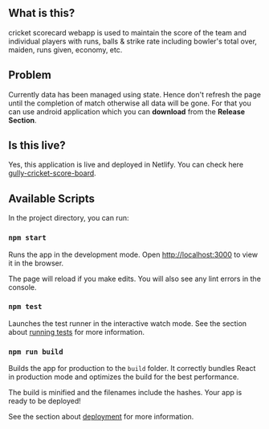 ## What is this?

cricket scorecard webapp is used to maintain the score of the team and individual players with runs, balls & strike rate including bowler's total over, maiden, runs given, economy, etc.

## Problem

Currently data has been managed using state. Hence don't refresh the page until the completion of match otherwise all data will be gone. For that you can use android application which you can **download** from the **Release Section**.

## Is this live?

Yes, this application is live and deployed in Netlify. You can check here [gully-cricket-score-board](https://gully-cricket.netlify.app/).

## Available Scripts

In the project directory, you can run:

### `npm start`

Runs the app in the development mode. Open [http://localhost:3000](http://localhost:3000) to view it in the browser.

The page will reload if you make edits. You will also see any lint errors in the console.

### `npm test`

Launches the test runner in the interactive watch mode. See the section about [running tests](https://facebook.github.io/create-react-app/docs/running-tests) for more information.

### `npm run build`

Builds the app for production to the `build` folder. It correctly bundles React in production mode and optimizes the build for the best performance.

The build is minified and the filenames include the hashes. Your app is ready to be deployed!

See the section about [deployment](https://facebook.github.io/create-react-app/docs/deployment) for more information.

